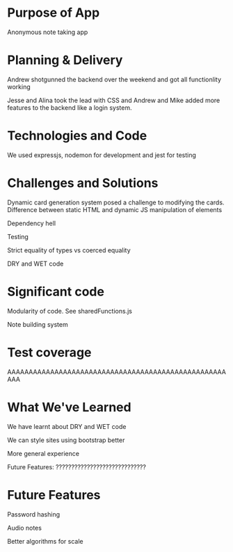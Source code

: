 # Purpose of App
Anonymous note taking app

# Planning & Delivery
Andrew shotgunned the backend over the weekend and got all functionlity working

Jesse and Alina took the lead with CSS and Andrew and Mike added more features to the backend like a login system. 

# Technologies and Code
We used expressjs, nodemon for development and jest for testing

# Challenges and Solutions
Dynamic card generation system posed a challenge to modifying the cards. Difference between static HTML and dynamic JS manipulation of elements

Dependency hell

Testing

Strict equality of types vs coerced equality

DRY and WET code

# Significant code
Modularity of code. See sharedFunctions.js

Note building system

# Test coverage
AAAAAAAAAAAAAAAAAAAAAAAAAAAAAAAAAAAAAAAAAAAAAAAAAAAAAA

# What We've Learned
We have learnt about DRY and WET code

We can style sites using bootstrap better

More general experience

Future Features: ?????????????????????????????

# Future Features
Password hashing

Audio notes

Better algorithms for scale